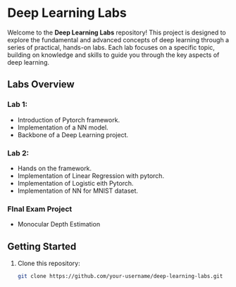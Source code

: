 # Deep Learning Labs

Welcome to the **Deep Learning Labs** repository! This project is designed to explore the fundamental and advanced concepts of deep learning through a series of practical, hands-on labs. Each lab focuses on a specific topic, building on knowledge and skills to guide you through the key aspects of deep learning.

## Labs Overview

### Lab 1: 
- Introduction of Pytorch framework.
- Implementation of a NN model.
- Backbone of a Deep Learning project.

### Lab 2:  
- Hands on the framework.
- Implementation of Linear Regression with pytorch.
- Implementation of Logistic eith Pytorch.
- Implementation of NN for MNIST dataset.

###  FInal Exam Project 
- Monocular Depth Estimation

## Getting Started  
1. Clone this repository:  
   ```bash
   git clone https://github.com/your-username/deep-learning-labs.git
